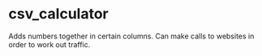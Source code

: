 # csv_calculator
Adds numbers together in certain columns. Can make calls to websites in order to work out traffic. 

